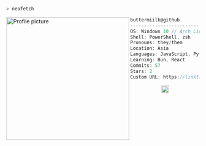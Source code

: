 ```zsh
> neofetch
```

<img align="left" src="https://i.imgur.com/Qq3OJJ0.png" alt="Profile picture" width="320" /> 

```csharp
buttermiilk@github
-------------------------
OS: Windows 10 // Arch Linux x86_64 // Debian "bullseye"
Shell: PowerShell, zsh
Pronouns: they/them
Location: Asia
Languages: JavaScript, Python, C++, Bash, HTML, CSS
Learning: Bun, React
Commits: 57
Stars: 2
Custom URL: https://linktr.ee/sh1m3ji
```
<p align="center">
  <img alt="scheme" src="https://i.imgur.com/T09wbom.jpg" height="20" />
</p>
